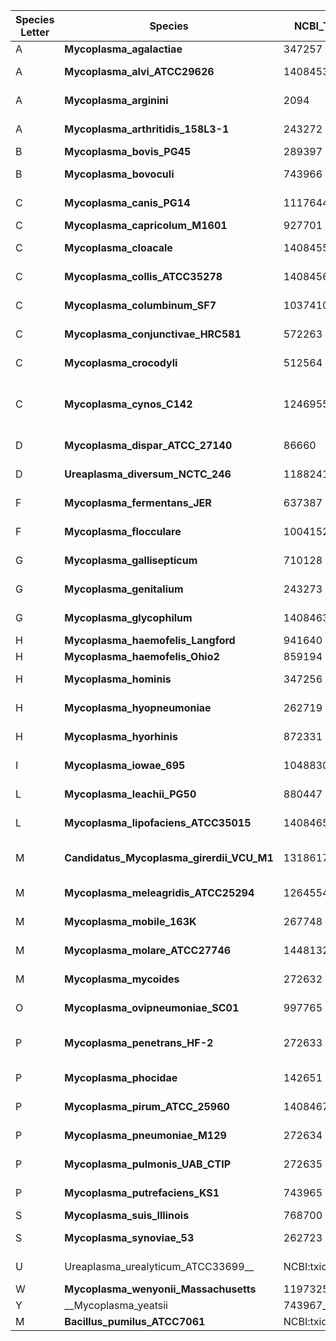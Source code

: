 |Species Letter|Species|NCBI_Tax_ID|GenBank Archive ID|Version Date|Sample Purity|Host/Origin|Tissue|Further description|Reference/Resource|PFAM|COG|KEGG|RAST|
|---|---|---|---|---|---|---|---|---|---|---|---|---|---|
|A|__Mycoplasma_agalactiae__|347257|GCF_000063605.1|01.jun.2016|Monoisolate|Mammals|Skin|mammary glands|https://gold.jgi.doe.gov/project?id=Gp0000139|Yes|Yes|Yes|Yes|
|A|__Mycoplasma_alvi_ATCC29626__|1408453|GCA_000701785.1|NA|NA|Mammals|Intestine|Reproductive Tract|https://www.microbiologyresearch.org/content/journal/ijsem/10.1099/00207713-27-2-86|Yes|Yes|Yes|
|A|__Mycoplasma_arginini__|2094|GCF_001547975.1|02.feb.2020|Monoisolate|Mammals|Respiratory system|blood, mammary glands|https://www.ncbi.nlm.nih.gov/pubmed/1520790|Yes|Yes|Yes|Yes|
|A|__Mycoplasma_arthritidis_158L3-1__|243272|GCF_000020065.1|10.feb.2015|Monoisolate|Mammals|Reproductive Tract||http://genomesonline.org/cgi-bin/GOLD/bin/GOLDCards.cgi?goldstamp=Gi00388|Yes|Yes|Yes|Yes|
|B|__Mycoplasma_bovis_PG45__|289397|GCA_000183385.1|01.jun.2016|Monoisolate|Mammals|Skin|mammary gland|https://www.ncbi.nlm.nih.gov/pubmed/21134966|Yes|Yes|Yes|Yes|
|B|__Mycoplasma_bovoculi__|743966|GCA_000524555.1|01.jun.2016|Monoisolate|Mammals|Respiratory system||https://www.ncbi.nlm.nih.gov/pubmed/24558249|Yes|Yes|Yes|Yes|
|C|__Mycoplasma_canis_PG14__|1117644|GCA_000258925.1|01.jun.2016|Monoisolate|Mammals|Respiratory system|or urogenitals|https://www.ncbi.nlm.nih.gov/pubmed/19201110|Yes|Yes|Yes|Yes|
|C|__Mycoplasma_capricolum_M1601__|927701|GCF_000192395.2|17.jan.2018|Monoisolate|Mammals|Skin|mammary gland|https://www.ncbi.nlm.nih.gov/pubmed/21994928|Yes|Yes|Yes|Yes|
|C|__Mycoplasma_cloacale__|1408455|GCA_003269445.1|13.jul.2018|Monoisolate|Avians|Urinary system|Causes egginfertility in waterfowl|https://mra.asm.org/content/7/12/e00939-18|Yes|Yes|Yes|Yes|
|C|__Mycoplasma_collis_ATCC35278__|1408456|GCA_000701825.1|NA|NA|Mammals|Respiratory system|Nasal||Yes|Yes|Yes|
|C|__Mycoplasma_columbinum_SF7__|1037410|GCF_000222995.1|06.aug.2014|Monoisolate|Avians|Respiratory system||https://www.ncbi.nlm.nih.gov/pubmed/23599295|Yes|Yes|Yes|Yes|
|C|__Mycoplasma_conjunctivae_HRC581__|572263|GCA_000026765.1|03.mar.2020|Monoisolate|Mammals|Ocular|ocular infection in caprinae||Yes|Yes|Yes|Yes|
|C|__Mycoplasma_crocodyli__|512564|GCF_000025845.1|05.feb.2020|Monoisolate|Reptiles|Respiratory system||https://www.ncbi.nlm.nih.gov/pubmed/21460083|Yes|Yes|Yes|Yes|
|C|__Mycoplasma_cynos_C142__|1246955|GCA_000328725.1|31.may.2016|Monoisolate|Mammals|Respiratory system|Isolated from the tracheal wash of a dog in the United States.|https://mra.asm.org/content/1/1/e00196-12|Yes|Yes|Yes|Yes|
|D|__Mycoplasma_dispar_ATCC_27140__|86660|GCA_000941075.1|01.jun.2016|Monoisolate|Mammals|Respiratory system||https://www.ncbi.nlm.nih.gov/pubmed/30533671|Yes|Yes|Yes|Yes|
|D|__Ureaplasma_diversum_NCTC_246__|1188241|GCA_000731915.1|01.jun.2016|Monoisolate|Mammals|Reproductive Tract||https://services.cbib.u-bordeaux.fr/molligen4/#!/stats/5cf9009ed1b1aacae9778621|Yes|Yes|Yes|
|F|__Mycoplasma_fermentans_JER__|637387|GCA_000148625.1|01.jun.2016|Monoisolate|Mammals|Reproductive Tract||https://www.ncbi.nlm.nih.gov/pubmed/21109561|Yes|Yes|Yes|Yes|
|F|__Mycoplasma_flocculare__|1004152|GCA_000367185.1|01.jun.2016|Monoisolate|Mammals|Respiratory system||https://www.ncbi.nlm.nih.gov/pmc/articles/pmid/23497205/?tool=EBI|Yes|Yes|Yes|Yes|
|G|__Mycoplasma_gallisepticum__|710128|GCF_000025365.1|09.Feb.2020|Monoisolate|Avians|Respiratory system||https://www.ncbi.nlm.nih.gov/pubmed/20123709|Yes|Yes|Yes|Yes|
|G|__Mycoplasma_genitalium__|243273|GCA_000027325.1|01.jun.2016|Monoisolate|Mammals|Reproductive Tract|Skin in general|https://www.ncbi.nlm.nih.gov/pubmed/7569993|Yes|Yes|Yes|Yes|
|G|__Mycoplasma_glycophilum__|1408463|GCA_000687855.1|01.jun.2016|Monoisolate|Avians|Reproductive Tract||http://genomesonline.org/cgi-bin/GOLD/bin/GOLDCards.cgi?goldstamp=Gi15345|Yes|Yes|Yes|Yes|
|H|__Mycoplasma_haemofelis_Langford__|941640|GCF_000200735.1|01.jun.2016|Monoisolate|Mammals|Blood||https://www.ncbi.nlm.nih.gov/pubmed/21317334|Yes|Yes|Yes|Yes|
|H|__Mycoplasma_haemofelis_Ohio2__|859194|GCA_000186985.3|01.jun.2016|Monoisolate|Mammals|Blood||https://www.ncbi.nlm.nih.gov/pubmed/21317328|Yes|Yes|Yes|Yes|
|H|__Mycoplasma_hominis__|347256|GCF_000085865.1|04.feb.2020|Monoisolate|Mammals|Urinary system||https://www.ncbi.nlm.nih.gov/pubmed/19816563|Yes|Yes|Yes|Yes|
|H|__Mycoplasma_hyopneumoniae__|262719|GCA_000008205.1|01.jun.2016|Monoisolate|Mammals|Respiratory system||https://www.ncbi.nlm.nih.gov/pubmed/16077101|Yes|Yes|Yes|Yes|
|H|__Mycoplasma_hyorhinis__|872331|GCA_000145705.1|04.aug.2014|Monoisolate|Mammals|Respiratory system||https://www.ncbi.nlm.nih.gov/pubmed/20802032|Yes|Yes|Yes|Yes|
|I|__Mycoplasma_iowae_695__|1048830|GCA_000227355.2|01.jun.2016|Monoisolate|Avians|Intestine|Unusual pathogen in turkeys|https://www.ncbi.nlm.nih.gov/pubmed/22207750|Yes|Yes|Yes|Yes|
|L|__Mycoplasma_leachii_PG50__|880447|GCA_000183365.1|01.jun.2016|Monoisolate|Mammals|Respiratory system|or Oral|https://www.ncbi.nlm.nih.gov/pubmed/22843585|Yes|Yes|Yes|Yes|
|L|__Mycoplasma_lipofaciens_ATCC35015__|1408465|GCA_000686585.1|NA|NA|Avians|Respiratory system||https://www.microbiologyresearch.org/content/journal/ijsem/10.1099/00207713-33-2-329|Yes|Yes|Yes||
|M|__Candidatus_Mycoplasma_girerdii_VCU_M1__|1318617|GCA_000770195.1|NA|MAG - Draft Genome|Mammals|Reproductive Tract|Oral, vertical transmitted|https://www.nature.com/articles/s41598-017-03821-7|Yes|Yes|Yes||
|M|__Mycoplasma_meleagridis_ATCC25294__|1264554|GCA_000969625.1|NA|NA|Avians|Reproductive Tract||https://pubmed.ncbi.nlm.nih.gov/25999574/|Yes|Yes|Yes||
|M|__Mycoplasma_mobile_163K__|267748|GCF_000008365.1|07.feb.2015|Monoisolate|Fish|Gills|Pathogen in freshwater fish|https://www.ncbi.nlm.nih.gov/pubmed/15289470|Yes|Yes|Yes|Yes|
|M|__Mycoplasma_molare_ATCC27746__|1448132|GCA_000622165.1|NA|NA|Mammals|Respiratory system|Oral||Yes|Yes|Yes||
|M|__Mycoplasma_mycoides__|272632|GCA_000011445.1|01.jun.2016|Monoisolate|Mammals|Respiratory system||https://www.ncbi.nlm.nih.gov/pubmed/14762060|Yes|Yes|Yes|Yes|
|O|__Mycoplasma_ovipneumoniae_SC01__|997765|GCA_000218525.2|01.jun.2016|Monoisolate|Mammals|Respiratory system||https://www.ncbi.nlm.nih.gov/pubmed/21742877|Yes|Yes|Yes|Yes|
|P|__Mycoplasma_penetrans_HF-2__|272633|GCA_000011225.1|31.may.2016|Monoisolate|Mammals|Intestine|Respiratory system,Reproductive Tract|https://academic.oup.com/nar/article/30/23/5293/1051875|Yes|Yes|Yes|Yes|
|P|__Mycoplasma_phocidae__|142651|GCA_003332325.1|23.jul.2018|Monoisolate|Mammals|Respiratory system||https://mra.asm.org/content/7/14/e01237-18|Yes|Yes|Yes|Yes|
|P|__Mycoplasma_pirum_ATCC_25960__|1408467|GCF_000685905.1|08.aug.2014|Monoisolate|Mammals|Respiratory system||http://genomesonline.org/cgi-bin/GOLD/bin/GOLDCards.cgi?goldstamp=Gi0051633|Yes|Yes|Yes|Yes|
|P|__Mycoplasma_pneumoniae_M129__|272634|GCA_000027345.1|04.aug.2014|Monoisolate|Mammals|Respiratory system||https://www.ncbi.nlm.nih.gov/pubmed/12466555|Yes|Yes|Yes|Yes|
|P|__Mycoplasma_pulmonis_UAB_CTIP__|272635|GCA_000195875.1|31.may.2016|Monoisolate|Mammals|Respiratory system||https://www.ncbi.nlm.nih.gov/pubmed/11353084|Yes|Yes|Yes|Yes|
|P|__Mycoplasma_putrefaciens_KS1__|743965|GCF_000224105.1|03.feb.2020|Monoisolate|Mammals|Skin|mammary glands, eyes, joints|https://www.ncbi.nlm.nih.gov/pubmed/21994925|Yes|Yes|Yes|Yes|
|S|__Mycoplasma_suis_Illinois__|768700|GCF_000179035.2|03.feb.2020|Monoisolate|Mammals|Blood||https://www.ncbi.nlm.nih.gov/pubmed/21317328|Yes|Yes|Yes|Yes|
|S|__Mycoplasma_synoviae_53__|262723|GCF_000008245.1|27.dec.2019|Monoisolate|Avians|Respiratory system||http://genomesonline.org/cgi-bin/GOLD/bin/GOLDCards.cgi?goldstamp=Gc00282|Yes|Yes|Yes|Yes|
|U|Ureaplasma_urealyticum_ATCC33699__|NCBI:txid565575|GCA_000021265.1|04.aug.2014|Monoisolate|Mammals|Reproductive Tract|||Yes|Yes|Yes||
|W|__Mycoplasma_wenyonii_Massachusetts__|1197325|GCA_000277795.1|01.jun.2016|Monoisolate|Mammals|Blood||https://www.ncbi.nlm.nih.gov/pubmed/22965086|Yes|Yes|Yes|Yes|
|Y|__Mycoplasma_yeatsii|743967__|GCA_000875755.1|10.dec.2017|Monoisolate|Mammals|Skin|Ear|https://www.ncbi.nlm.nih.gov/pubmed/25908137|Yes|Yes|Yes|Yes|
|M|__Bacillus_pumilus_ATCC7061__|NCBI:txid536229|GCA_000172815.1||Monoisolate|Environmental|Soil|Outgroup|Yes|No|No|No|
